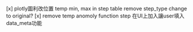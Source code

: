 [x] plotly圖利改位置
temp min, max in step table remove
step_type change to original?
[x] remove temp anomoly function
step 在UI上加入讓user填入data_meta功能